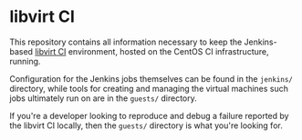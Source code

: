 libvirt CI
==========

This repository contains all information necessary to keep the Jenkins-based
[libvirt CI](https://ci.centos.org/view/libvirt/) environment, hosted on the
CentOS CI infrastructure, running.

Configuration for the Jenkins jobs themselves can be found in the `jenkins/`
directory, while tools for creating and managing the virtual machines such
jobs ultimately run on are in the `guests/` directory.

If you're a developer looking to reproduce and debug a failure reported by
the libvirt CI locally, then the `guests/` directory is what you're looking
for.

